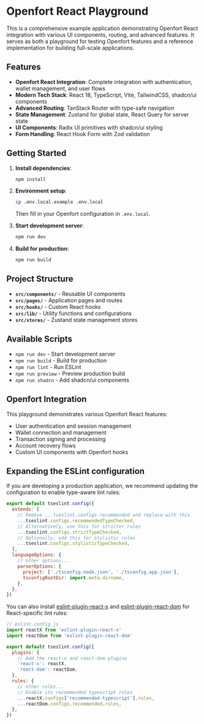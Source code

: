 # Openfort React Playground

This is a comprehensive example application demonstrating Openfort React integration with various UI components, routing, and advanced features. It serves as both a playground for testing Openfort features and a reference implementation for building full-scale applications.

## Features

- **Openfort React Integration**: Complete integration with authentication, wallet management, and user flows
- **Modern Tech Stack**: React 18, TypeScript, Vite, TailwindCSS, shadcn/ui components
- **Advanced Routing**: TanStack Router with type-safe navigation
- **State Management**: Zustand for global state, React Query for server state
- **UI Components**: Radix UI primitives with shadcn/ui styling
- **Form Handling**: React Hook Form with Zod validation

## Getting Started

1. **Install dependencies**:
   ```bash
   npm install
   ```

2. **Environment setup**:
   ```bash
   cp .env.local.example .env.local
   ```
   Then fill in your Openfort configuration in `.env.local`.

3. **Start development server**:
   ```bash
   npm run dev
   ```

4. **Build for production**:
   ```bash
   npm run build
   ```

## Project Structure

- **`src/components/`** - Reusable UI components
- **`src/pages/`** - Application pages and routes
- **`src/hooks/`** - Custom React hooks
- **`src/lib/`** - Utility functions and configurations
- **`src/stores/`** - Zustand state management stores

## Available Scripts

- `npm run dev` - Start development server
- `npm run build` - Build for production
- `npm run lint` - Run ESLint
- `npm run preview` - Preview production build
- `npm run shadcn` - Add shadcn/ui components

## Openfort Integration

This playground demonstrates various Openfort React features:

- User authentication and session management
- Wallet connection and management
- Transaction signing and processing
- Account recovery flows
- Custom UI components with Openfort hooks

## Expanding the ESLint configuration

If you are developing a production application, we recommend updating the configuration to enable type-aware lint rules:

```js
export default tseslint.config({
  extends: [
    // Remove ...tseslint.configs.recommended and replace with this
    ...tseslint.configs.recommendedTypeChecked,
    // Alternatively, use this for stricter rules
    ...tseslint.configs.strictTypeChecked,
    // Optionally, add this for stylistic rules
    ...tseslint.configs.stylisticTypeChecked,
  ],
  languageOptions: {
    // other options...
    parserOptions: {
      project: ['./tsconfig.node.json', './tsconfig.app.json'],
      tsconfigRootDir: import.meta.dirname,
    },
  },
})
```

You can also install [eslint-plugin-react-x](https://github.com/Rel1cx/eslint-react/tree/main/packages/plugins/eslint-plugin-react-x) and [eslint-plugin-react-dom](https://github.com/Rel1cx/eslint-react/tree/main/packages/plugins/eslint-plugin-react-dom) for React-specific lint rules:

```js
// eslint.config.js
import reactX from 'eslint-plugin-react-x'
import reactDom from 'eslint-plugin-react-dom'

export default tseslint.config({
  plugins: {
    // Add the react-x and react-dom plugins
    'react-x': reactX,
    'react-dom': reactDom,
  },
  rules: {
    // other rules...
    // Enable its recommended typescript rules
    ...reactX.configs['recommended-typescript'].rules,
    ...reactDom.configs.recommended.rules,
  },
})
```
